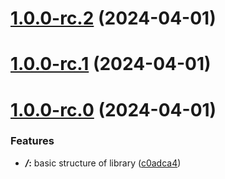 # [1.0.0-rc.2](https://gitlab.com/annunciate/onix/compare/v1.0.0-rc.1...v1.0.0-rc.2) (2024-04-01)



# [1.0.0-rc.1](https://gitlab.com/annunciate/onix/compare/v1.0.0-rc.0...v1.0.0-rc.1) (2024-04-01)



# [1.0.0-rc.0](https://gitlab.com/annunciate/onix/compare/c0adca4decdca08be81595eb8cf2a3ab93c53fef...v1.0.0-rc.0) (2024-04-01)


### Features

* ***/*:** basic structure of library ([c0adca4](https://gitlab.com/annunciate/onix/commit/c0adca4decdca08be81595eb8cf2a3ab93c53fef))



